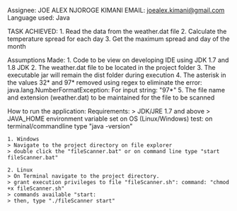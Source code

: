 Assignee: JOE ALEX NJOROGE KIMANI
EMAIL: joealex.kimani@gmail.com
Language used: Java

TASK ACHIEVED:
    1. Read the data from the weather.dat file
    2. Calculate the temperature spread for each day
    3. Get the maximum spread and day of the month

Assumptions Made:
    1. Code to be view on developing IDE using JDK 1.7 and 1.8 JDK
    2. The weather.dat file to be located in the project folder
    3. The executable jar will remain the dist folder during execution
    4. The asterisk in the values 32* and 97* removed using regex to eliminate the error: java.lang.NumberFormatException: For input string: "97*"
    5. The file name and extension (weather.dat) to be maintained for the file to be scanned

How to run the application:
    Requirements:
    > JDK/JRE 1.7 and above
    > JAVA_HOME environment variable set on OS (Linux/Windows) test: on terminal/commandline type "java -version"

    1. Windows
    > Navigate to the project directory on file explorer
    > double click the "fileScanner.bat" or on command line type "start fileScanner.bat"

    2. Linux
    > On Terminal navigate to the project directory.
    > grant execution privileges to file "fileScanner.sh": command: "chmod +x fileScanner.sh"
    > commands available "start:
    > then, type "./fileScanner start"
